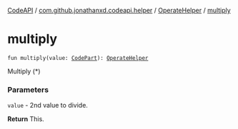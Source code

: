 [CodeAPI](../../index.md) / [com.github.jonathanxd.codeapi.helper](../index.md) / [OperateHelper](index.md) / [multiply](.)

# multiply

`fun multiply(value: `[`CodePart`](../../com.github.jonathanxd.codeapi/-code-part/index.md)`): `[`OperateHelper`](index.md)

Multiply (*)

### Parameters

`value` - 2nd value to divide.

**Return**
This.

